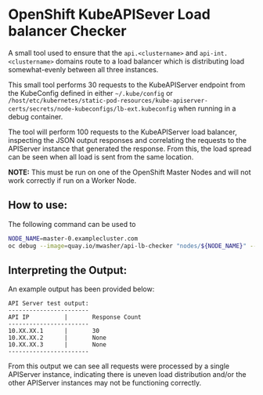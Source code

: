 # OpenShift KubeAPISever Load balancer Checker
A small tool used to ensure that the `api.<clustername>` and `api-int.<clustername>` domains route to a load balancer which is distributing load somewhat-evenly between all three instances.

This small tool performs 30 requests to the KubeAPIServer endpoint from the KubeConfig defined in either `~/.kube/config`
or `/host/etc/kubernetes/static-pod-resources/kube-apiserver-certs/secrets/node-kubeconfigs/lb-ext.kubeconfig` when running
in a debug container. 

The tool will perform 100 requests to the KubeAPIServer load balancer, inspecting the JSON output responses and 
correlating the requests to the APIServer instance that generated the response. From this, the load spread can be seen
when all load is sent from the same location.

**NOTE:** This must be run on one of the OpenShift Master Nodes and will not work correctly if run on a Worker Node.

## How to use:
The following command can be used to 
``` bash
NODE_NAME=master-0.examplecluster.com
oc debug --image=quay.io/mwasher/api-lb-checker "nodes/${NODE_NAME}" -- python3 /app/app.py
```

## Interpreting the Output:
An example output has been provided below:
```commandline
API Server test output:
-----------------------
API IP          |       Response Count
-----------------------
10.XX.XX.1      |       30
10.XX.XX.2      |       None
10.XX.XX.3      |       None
-----------------------
```

From this output we can see all requests were processed by a single APIServer instance, indicating there is uneven load distribution 
and/or the other APIServer instances may not be functioning correctly.
